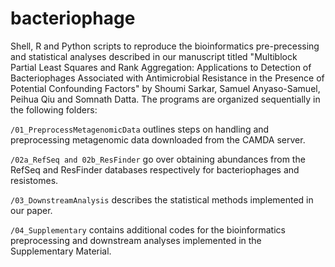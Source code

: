 # bacteriophage
Shell, R and Python scripts to reproduce the bioinformatics pre-precessing and statistical analyses described in our manuscript titled "Multiblock Partial Least Squares and Rank Aggregation: Applications to Detection of Bacteriophages Associated with Antimicrobial Resistance in the Presence of Potential Confounding Factors" by Shoumi Sarkar, Samuel Anyaso-Samuel, Peihua Qiu and Somnath Datta. The programs are organized sequentially in the following folders:

`/01_PreprocessMetagenomicData` outlines steps on handling and preprocessing metagenomic data downloaded from the CAMDA server.

`/02a_RefSeq and 02b_ResFinder` go over obtaining abundances from the RefSeq and ResFinder databases respectively for bacteriophages and resistomes.

`/03_DownstreamAnalysis` describes the statistical methods implemented in our paper.

`/04_Supplementary` contains additional codes for the bioinformatics preprocessing and downstream analyses implemented in the Supplementary Material.
